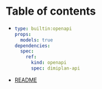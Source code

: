 # Table of contents

- ```yaml
  type: builtin:openapi
  props:
    models: true
  dependencies:
    spec:
      ref:
        kind: openapi
        spec: dimiplan-api
  ```
- [README](README.md)
